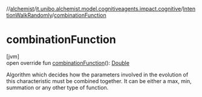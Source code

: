 //[alchemist](../../../index.md)/[it.unibo.alchemist.model.cognitiveagents.impact.cognitive](../index.md)/[IntentionWalkRandomly](index.md)/[combinationFunction](combination-function.md)

# combinationFunction

[jvm]\
open override fun [combinationFunction](combination-function.md)(): [Double](https://kotlinlang.org/api/latest/jvm/stdlib/kotlin/-double/index.html)

Algorithm which decides how the parameters involved in the evolution of this characteristic must be combined together. It can be either a max, min, summation or any other type of function.
